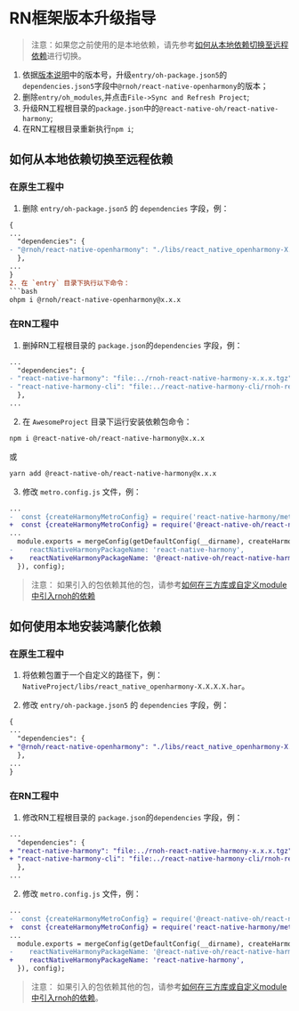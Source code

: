 # RN框架版本升级指导
> 注意：如果您之前使用的是本地依赖，请先参考[如何从本地依赖切换至远程依赖](#如何从本地依赖切换至远程依赖)进行切换。
1. 依据[版本说明](./版本说明.md)中的版本号，升级`entry/oh-package.json5`的`dependencies.json5`字段中`@rnoh/react-native-openharmony`的版本；
2. 删除`entry/oh_modules`,并点击`File->Sync and Refresh Project`;
3. 升级RN工程根目录的`package.json`中的`@react-native-oh/react-native-harmony`;
4. 在RN工程根目录重新执行`npm i`;

## 如何从本地依赖切换至远程依赖
### 在原生工程中
1. 删除 `entry/oh-package.json5` 的 `dependencies` 字段，例：
```diff
{
...
  "dependencies": {
- "@rnoh/react-native-openharmony": "./libs/react_native_openharmony-X.X.X.X.har"
  },
...
}
2. 在 `entry` 目录下执行以下命令：
```bash
ohpm i @rnoh/react-native-openharmony@x.x.x
```
### 在RN工程中
1. 删掉RN工程根目录的 `package.json`的`dependencies` 字段，例：

```diff
...
  "dependencies": {
- "react-native-harmony": "file:../rnoh-react-native-harmony-x.x.x.tgz",
- "react-native-harmony-cli": "file:../react-native-harmony-cli/rnoh-react-native-harmony-cli-x.x.x.tgz",
  },
...
```
2. 在 `AwesomeProject` 目录下运行安装依赖包命令：
  
```bash
npm i @react-native-oh/react-native-harmony@x.x.x
```
或
```bash
yarn add @react-native-oh/react-native-harmony@x.x.x
```
3. 修改 `metro.config.js` 文件，例：
 
```diff
...
-  const {createHarmonyMetroConfig} = require('react-native-harmony/metro.config');
+  const {createHarmonyMetroConfig} = require('@react-native-oh/react-native-harmony/metro.config');
...
  module.exports = mergeConfig(getDefaultConfig(__dirname), createHarmonyMetroConfig({
-    reactNativeHarmonyPackageName: 'react-native-harmony',
+    reactNativeHarmonyPackageName: '@react-native-oh/react-native-harmony',
  }), config);
```
> 注意： 如果引入的包依赖其他的包，请参考[如何在三方库或自定义module中引入rnoh的依赖](./常见开发场景.md#如何在三方库或自定义module中引入rnoh的依赖) 

## 如何使用本地安装鸿蒙化依赖
### 在原生工程中
1. 将依赖包置于一个自定义的路径下，例：`NativeProject/libs/react_native_openharmony-X.X.X.X.har`。
 
2. 修改 `entry/oh-package.json5` 的 `dependencies` 字段，例：
 
```diff
{
...
  "dependencies": {
+ "@rnoh/react-native-openharmony": "./libs/react_native_openharmony-X.X.X.X.har"
  },
...
}
```
### 在RN工程中
1. 修改RN工程根目录的 `package.json`的`dependencies` 字段，例：

```diff
...
  "dependencies": {
+ "react-native-harmony": "file:../rnoh-react-native-harmony-x.x.x.tgz",
+ "react-native-harmony-cli": "file:../react-native-harmony-cli/rnoh-react-native-harmony-cli-x.x.x.tgz",
  },
...
```
2. 修改 `metro.config.js` 文件，例：
 
```diff
...
-  const {createHarmonyMetroConfig} = require('@react-native-oh/react-native-harmony/metro.config');
+  const {createHarmonyMetroConfig} = require('react-native-harmony/metro.config');
...
  module.exports = mergeConfig(getDefaultConfig(__dirname), createHarmonyMetroConfig({
-    reactNativeHarmonyPackageName: '@react-native-oh/react-native-harmony',
+    reactNativeHarmonyPackageName: 'react-native-harmony',
  }), config);
```
> 注意： 如果引入的包依赖其他的包，请参考[如何在三方库或自定义module中引入rnoh的依赖](./常见开发场景.md#如何在三方库或自定义module中引入rnoh的依赖)。 


